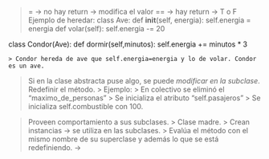 > = → no hay return → modifica el valor
> == → hay return → T o F
> Ejemplo de heredar:
class Ave:
  def __init__(self, energia):
    self.energia = energia
  def volar(self):
    self.energia -= 20

class Condor(Ave):
  def dormir(self,minutos):
   self.energia += minutos * 3
    
    > Condor hereda de ave que self.energia=energia y lo de volar. Condor es un ave.

> <Clase abstracta.
    > Si en la clase abstracta puse algo, se puede *modificar en la subclase*. Redefinir el método. 
    > Ejemplo:
        > En colectivo se eliminó el “maximo_de_personas”
        > Se inicializa el atributo “self.pasajeros”
        > Se inicializa self.combustible con 100.


> <Clase concreta.
    >Proveen comportamiento a sus subclases.
    > Clase madre.
    > Crean instancias
> <Super> → se utiliza en las subclases.
    > Evalúa el método con el mismo nombre de su superclase y además lo que se está redefiniendo. →

